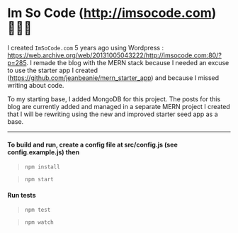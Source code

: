 # Im So Code (http://imsocode.com) ✌🏽🌺

I created `ImSoCode.com` 5 years ago using Wordpress : https://web.archive.org/web/20131005043222/http://imsocode.com:80/?p=285. I remade the blog with the MERN stack because I needed an excuse to use the starter app I created (https://github.com/jeanbeanie/mern_starter_app) and because I missed writing about code.

To my starting base, I added MongoDB for this project. The posts for this blog are currently added and managed in a separate MERN project I created that I will be rewriting using the new and improved starter seed app as a base.

----------------

#### To build and run, create a config file at src/config.js (see config.example.js) then
> ```npm install```

> ```npm start``` 

#### Run tests
> ```npm test```

> ```npm watch```
